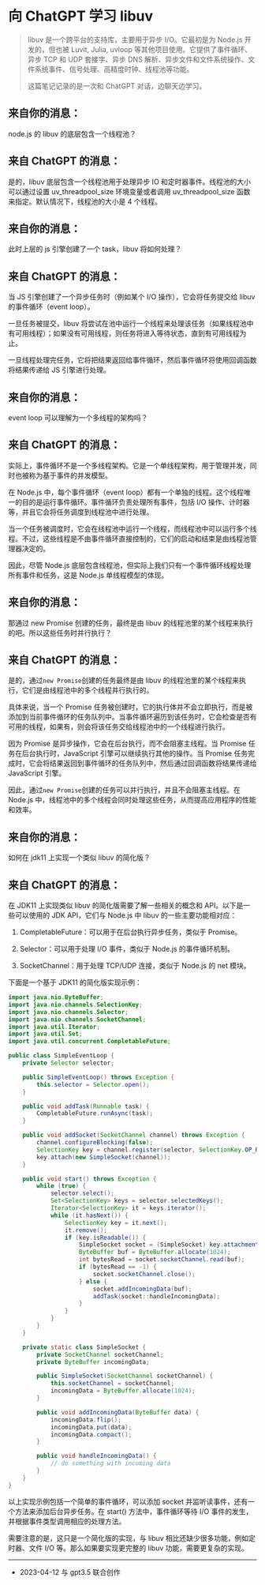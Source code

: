 # 向 ChatGPT 学习 libuv

> libuv 是一个跨平台的支持库，主要用于异步 I/O。它最初是为 Node.js 开发的，但也被 Luvit, Julia, uvloop 等其他项目使用。它提供了事件循环、异步 TCP 和 UDP 套接字、异步 DNS 解析、异步文件和文件系统操作、文件系统事件、信号处理、高精度时钟、线程池等功能。
>
> 这篇笔记记录的是一次和 ChatGPT 对话，边聊天边学习。

## 来自你的消息：

node.js 的 libuv 的底层包含一个线程池？

## 来自 ChatGPT 的消息：

是的，libuv 底层包含一个线程池用于处理异步 IO 和定时器事件。线程池的大小可以通过设置 uv_threadpool_size 环境变量或者调用 uv_threadpool_size 函数来指定。默认情况下，线程池的大小是 4 个线程。

## 来自你的消息：

此时上层的 js 引擎创建了一个 task，libuv 将如何处理？

## 来自 ChatGPT 的消息：

当 JS 引擎创建了一个异步任务时（例如某个 I/O 操作），它会将任务提交给 libuv 的事件循环（event loop）。

一旦任务被提交，libuv 将尝试在池中运行一个线程来处理该任务（如果线程池中有可用线程）；如果没有可用线程，则任务将进入等待状态，直到有可用线程为止。

一旦线程处理完任务，它将把结果返回给事件循环，然后事件循环将使用回调函数将结果传递给 JS 引擎进行处理。

## 来自你的消息：

event loop 可以理解为一个多线程的架构吗？

## 来自 ChatGPT 的消息：

实际上，事件循环不是一个多线程架构。它是一个单线程架构，用于管理并发，同时也被称为基于事件的并发模型。

在 Node.js 中，每个事件循环（event loop）都有一个单独的线程。这个线程唯一的目的是运行事件循环。事件循环负责处理所有事件，包括 I/O 操作、计时器等，并且它会将任务调度到线程池中进行处理。

当一个任务被调度时，它会在线程池中运行一个线程，而线程池中可以运行多个线程。不过，这些线程是不由事件循环直接控制的，它们的启动和结束是由线程池管理器决定的。

因此，尽管 Node.js 底层包含线程池，但实际上我们只有一个事件循环线程处理所有事件和任务，这是 Node.js 单线程模型的体现。

## 来自你的消息：

那通过 new Promise 创建的任务，最终是由 libuv 的线程池里的某个线程来执行的吧。所以这些任务时并行执行？

## 来自 ChatGPT 的消息：

是的，通过`new Promise`创建的任务最终是由 libuv 的线程池里的某个线程来执行，它们是由线程池中的多个线程并行执行的。

具体来说，当一个 Promise 任务被创建时，它的执行体并不会立即执行，而是被添加到当前事件循环的任务队列中。当事件循环遍历到该任务时，它会检查是否有可用的线程，如果有，则会将该任务交给线程池中的一个线程进行执行。

因为 Promise 是异步操作，它会在后台执行，而不会阻塞主线程。当 Promise 任务在后台执行时，JavaScript 引擎可以继续执行其他的操作。当 Promise 任务完成时，它会将结果返回到事件循环的任务队列中，然后通过回调函数将结果传递给 JavaScript 引擎。

因此，通过`new Promise`创建的任务可以并行执行，并且不会阻塞主线程。在 Node.js 中，线程池中的多个线程会同时处理这些任务，从而提高应用程序的性能和效率。

## 来自你的消息：

如何在 jdk11 上实现一个类似 libuv 的简化版？

## 来自 ChatGPT 的消息：

在 JDK11 上实现类似 libuv 的简化版需要了解一些相关的概念和 API。以下是一些可以使用的 JDK API，它们与 Node.js 中 libuv 的一些主要功能相对应：

1. CompletableFuture：可以用于在后台执行异步任务，类似于 Promise。

2. Selector：可以用于处理 I/O 事件，类似于 Node.js 的事件循环机制。

3. SocketChannel：用于处理 TCP/UDP 连接，类似于 Node.js 的 net 模块。

下面是一个基于 JDK11 的简化版实现示例：

```java
import java.nio.ByteBuffer;
import java.nio.channels.SelectionKey;
import java.nio.channels.Selector;
import java.nio.channels.SocketChannel;
import java.util.Iterator;
import java.util.Set;
import java.util.concurrent.CompletableFuture;

public class SimpleEventLoop {
    private Selector selector;

    public SimpleEventLoop() throws Exception {
        this.selector = Selector.open();
    }

    public void addTask(Runnable task) {
        CompletableFuture.runAsync(task);
    }

    public void addSocket(SocketChannel channel) throws Exception {
        channel.configureBlocking(false);
        SelectionKey key = channel.register(selector, SelectionKey.OP_READ);
        key.attach(new SimpleSocket(channel));
    }

    public void start() throws Exception {
        while (true) {
            selector.select();
            Set<SelectionKey> keys = selector.selectedKeys();
            Iterator<SelectionKey> it = keys.iterator();
            while (it.hasNext()) {
                SelectionKey key = it.next();
                it.remove();
                if (key.isReadable()) {
                    SimpleSocket socket = (SimpleSocket) key.attachment();
                    ByteBuffer buf = ByteBuffer.allocate(1024);
                    int bytesRead = socket.socketChannel.read(buf);
                    if (bytesRead == -1) {
                        socket.socketChannel.close();
                    } else {
                        socket.addIncomingData(buf);
                        addTask(socket::handleIncomingData);
                    }
                }
            }
        }
    }

    private static class SimpleSocket {
        private SocketChannel socketChannel;
        private ByteBuffer incomingData;

        public SimpleSocket(SocketChannel socketChannel) {
            this.socketChannel = socketChannel;
            incomingData = ByteBuffer.allocate(1024);
        }

        public void addIncomingData(ByteBuffer data) {
            incomingData.flip();
            incomingData.put(data);
            incomingData.compact();
        }

        public void handleIncomingData() {
            // do something with incoming data
        }
    }
}
```

以上实现示例包括一个简单的事件循环，可以添加 socket 并监听读事件，还有一个方法来添加后台异步任务。在 start() 方法中，事件循环等待 I/O 事件的发生，并根据事件类型调用相应的处理方法。

需要注意的是，这只是一个简化版的实现，与 libuv 相比还缺少很多功能，例如定时器、文件 I/O 等。那么如果要实现更完整的 libuv 功能，需要更复杂的实现。

---

- 2023-04-12 与 gpt3.5 联合创作
